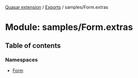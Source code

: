 [Quasar extension](../index.md) / [Exports](../modules.md) / samples/Form.extras

# Module: samples/Form.extras

## Table of contents

### Namespaces

- [Form](samples_Form_extras.Form.md)
